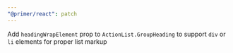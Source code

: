 ```yaml
---
"@primer/react": patch
---
```


Add `headingWrapElement` prop to `ActionList.GroupHeading` to support `div` or `li` elements for proper list markup
